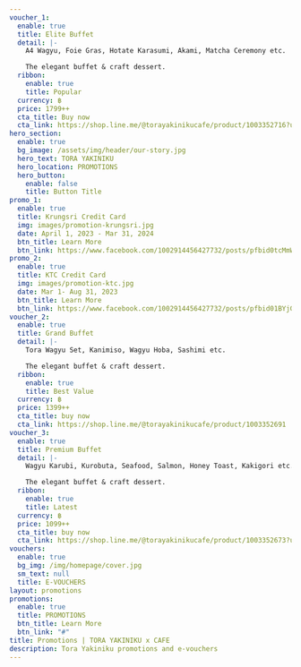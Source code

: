 ```yaml
---
voucher_1:
  enable: true
  title: Elite Buffet
  detail: |-
    A4 Wagyu, Foie Gras, Hotate Karasumi, Akami, Matcha Ceremony etc.

    The elegant buffet & craft dessert.
  ribbon:
    enable: true
    title: Popular
  currency: ฿
  price: 1799++
  cta_title: Buy now
  cta_link: https://shop.line.me/@torayakinikucafe/product/1003352716?utm_source=LS_Share&utm_medium=Storefront-Productend&utm_keyword=2389f9aa59eb673d28f4b6cc5d9d17d91687407643231
hero_section:
  enable: true
  bg_image: /assets/img/header/our-story.jpg
  hero_text: TORA YAKINIKU
  hero_location: PROMOTIONS
  hero_button:
    enable: false
    title: Button Title
promo_1:
  enable: true
  title: Krungsri Credit Card
  img: images/promotion-krungsri.jpg
  date: April 1, 2023 - Mar 31, 2024
  btn_title: Learn More
  btn_link: https://www.facebook.com/1002914456427732/posts/pfbid0tcMmWVpyj2gb2qdzBqgYkMa87LWXE5HBUyooMaNYrPAzmdkzumuYeMGnFBWAPoLl/?mibextid=cr9u03
promo_2:
  enable: true
  title: KTC Credit Card
  img: images/promotion-ktc.jpg
  date: Mar 1- Aug 31, 2023
  btn_title: Learn More
  btn_link: https://www.facebook.com/1002914456427732/posts/pfbid01BYjGYMfkVQ9KGfuMKzvs3EZFhiTXHan1aBWgpjZDWRKJ3YwBQ8TSuf5rneue3Jzl/?mibextid=cr9u03
voucher_2:
  enable: true
  title: Grand Buffet
  detail: |-
    Tora Wagyu Set, Kanimiso, Wagyu Hoba, Sashimi etc.

    The elegant buffet & craft dessert. 
  ribbon:
    enable: true
    title: Best Value
  currency: ฿
  price: 1399++
  cta_title: buy now
  cta_link: https://shop.line.me/@torayakinikucafe/product/1003352691
voucher_3:
  enable: true
  title: Premium Buffet
  detail: |-
    Wagyu Karubi, Kurobuta, Seafood, Salmon, Honey Toast, Kakigori etc.

    The elegant buffet & craft dessert.
  ribbon:
    enable: true
    title: Latest
  currency: ฿
  price: 1099++
  cta_title: buy now
  cta_link: https://shop.line.me/@torayakinikucafe/product/1003352673?utm_source=LS_Share&utm_medium=Storefront-Productend&utm_keyword=2389f9aa59eb673d28f4b6cc5d9d17d91687407769175
vouchers:
  enable: true
  bg_img: /img/homepage/cover.jpg
  sm_text: null
  title: E-VOUCHERS
layout: promotions
promotions:
  enable: true
  title: PROMOTIONS
  btn_title: Learn More
  btn_link: "#"
title: Promotions | TORA YAKINIKU x CAFE
description: Tora Yakiniku promotions and e-vouchers
---
```


